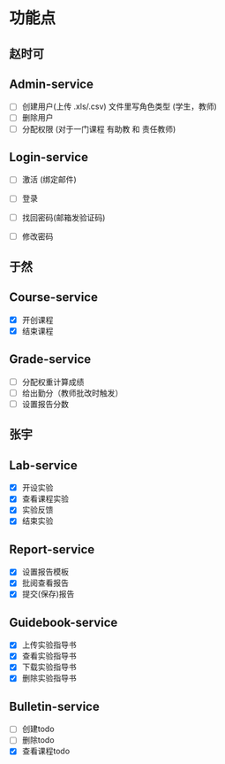 # 功能点

## 赵时可

## Admin-service
- [ ] 创建用户(上传 .xls/.csv) 文件里写角色类型 (学生，教师)
- [ ] 删除用户
- [ ] 分配权限 (对于一门课程 有助教 和 责任教师)

## Login-service
- [ ] 激活 (绑定邮件)
- [ ] 登录
- [ ] 找回密码(邮箱发验证码)
- [ ] 修改密码


## 于然

## Course-service
- [x] 开创课程
- [x] 结束课程

## Grade-service
- [ ] 分配权重计算成绩
- [ ] 给出勤分（教师批改时触发）
- [ ] 设置报告分数

## 张宇

## Lab-service
- [x] 开设实验 
- [x] 查看课程实验
- [x] 实验反馈
- [x] 结束实验

## Report-service
- [x] 设置报告模板
- [x] 批阅查看报告
- [x] 提交(保存)报告

## Guidebook-service
- [x] 上传实验指导书
- [x] 查看实验指导书
- [x] 下载实验指导书
- [x] 删除实验指导书

## Bulletin-service
- [ ] 创建todo 
- [ ] 删除todo 
- [x] 查看课程todo 
